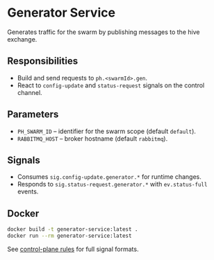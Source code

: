 # Generator Service

Generates traffic for the swarm by publishing messages to the hive exchange.

## Responsibilities
- Build and send requests to `ph.<swarmId>.gen`.
- React to `config-update` and `status-request` signals on the control channel.

## Parameters
- `PH_SWARM_ID` – identifier for the swarm scope (default `default`).
- `RABBITMQ_HOST` – broker hostname (default `rabbitmq`).

## Signals
- Consumes `sig.config-update.generator.*` for runtime changes.
- Responds to `sig.status-request.generator.*` with `ev.status-full` events.

## Docker
```bash
docker build -t generator-service:latest .
docker run --rm generator-service:latest
```

See [control-plane rules](../docs/rules/control-plane-rules.md) for full signal formats.
